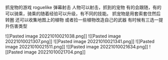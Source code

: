 抓宠物的游戏
roguelike 弹幕射击
人物可以射击，抓到的宠物 有的会跟随，有的可以骑乘，骑乘的随着经验可以升级，有不同的技能。
抓宠物是用套索套住然后转圈
还可以收集地图上的植物
或者捡一些植物改造自己的武器
有时候有三选一提升伤害类型

![[Pasted image 20221010021038.png]]
![[Pasted image 20221010021307.png]]
![[Pasted image 20221010021341.png]]
![[Pasted image 20221010021511.png]]
![[Pasted image 20221010021634.png]]
![[Pasted image 20221010021704.png]]
